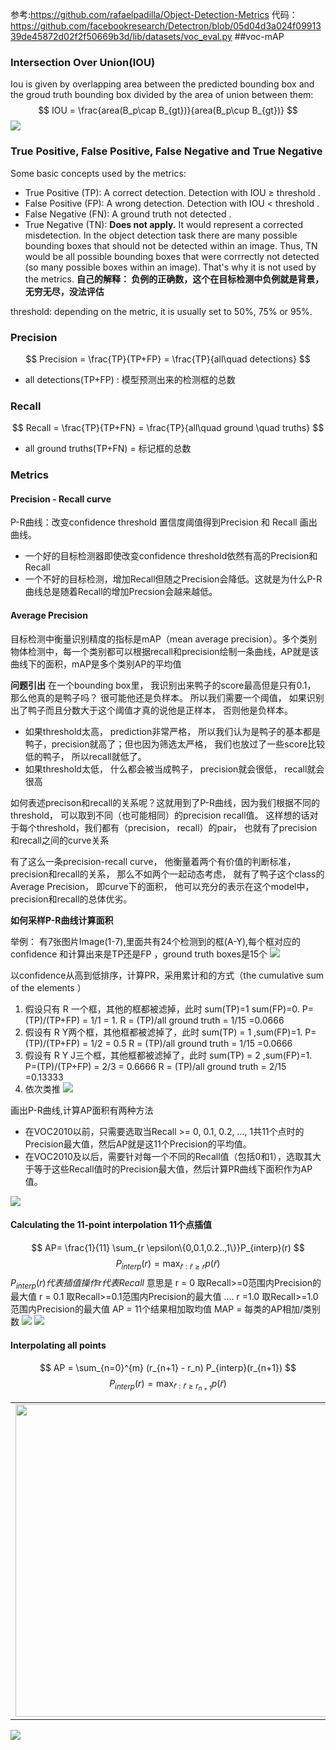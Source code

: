 
参考:https://github.com/rafaelpadilla/Object-Detection-Metrics
代码：https://github.com/facebookresearch/Detectron/blob/05d04d3a024f0991339de45872d02f2f50669b3d/lib/datasets/voc_eval.py
##voc-mAP
### Intersection Over Union(IOU)

Iou is given by overlapping area between the predicted bounding box and the groud truth bounding box divided by the area of union between them:
$$
IOU = \frac{area(B_p\cap B_{gt})}{area(B_p\cup B_{gt})}
$$
![](imgs/iou.png)


### True Positive, False Positive, False Negative and True Negative
Some basic concepts used by the metrics:

* True Positive (TP): A correct detection. Detection with IOU ≥       threshold . 
* False Positive (FP): A wrong detection. Detection with IOU <        threshold . 
* False Negative (FN): A ground truth not detected . 
* True Negative (TN): **Does not apply.** It would represent a corrected misdetection. In the object detection task there are many possible bounding boxes that should not be detected within an image. Thus, TN would be all possible bounding boxes that were corrrectly not detected (so many possible boxes within an image). That's why it is not used by the metrics. **自己的解释： 负例的正确数，这个在目标检测中负例就是背景，无穷无尽，没法评估**
  
threshold: depending on the metric, it is usually set to 50%, 75% or 95%.

### Precision
$$
Precision = \frac{TP}{TP+FP} = \frac{TP}{all\quad detections}
$$
* all detections(TP+FP) : 模型预测出来的检测框的总数

### Recall
$$
Recall = \frac{TP}{TP+FN} = \frac{TP}{all\quad ground \quad truths}
$$
* all ground truths(TP+FN) = 标记框的总数


### Metrics
#### Precision - Recall curve
P-R曲线：改变confidence threshold 置信度阈值得到Precision 和 Recall 画出曲线。
* 一个好的目标检测器即使改变confidence threshold依然有高的Precision和Recall
* 一个不好的目标检测，增加Recall但随之Precision会降低。这就是为什么P-R曲线总是随着Recall的增加Precsion会越来越低。

#### Average Precision
目标检测中衡量识别精度的指标是mAP（mean average precision）。多个类别物体检测中，每一个类别都可以根据recall和precision绘制一条曲线，AP就是该曲线下的面积，mAP是多个类别AP的平均值

**问题引出**
在一个bounding box里， 我识别出来鸭子的score最高但是只有0.1， 那么他真的是鸭子吗？ 很可能他还是负样本。 所以我们需要一个阈值， 如果识别出了鸭子而且分数大于这个阈值才真的说他是正样本， 否则他是负样本。
* 如果threshold太高， prediction非常严格， 所以我们认为是鸭子的基本都是鸭子，precision就高了；但也因为筛选太严格， 我们也放过了一些score比较低的鸭子， 所以recall就低了。
* 如果threshold太低， 什么都会被当成鸭子， precision就会很低， recall就会很高

如何表述precison和recall的关系呢？这就用到了P-R曲线，因为我们根据不同的threshold， 可以取到不同（也可能相同）的precision recall值。 这样想的话对于每个threshold，我们都有（precision， recall）的pair， 也就有了precision和recall之间的curve关系

有了这么一条precision-recall curve， 他衡量着两个有价值的判断标准， precision和recall的关系， 那么不如两个一起动态考虑， 就有了鸭子这个class的Average Precision， 即curve下的面积， 他可以充分的表示在这个model中， precision和recall的总体优劣。

**如何采样P-R曲线计算面积**

举例：
有7张图片Image(1-7),里面共有24个检测到的框(A-Y),每个框对应的confidence 和计算出来是TP还是FP ，ground truth boxes是15个
![](imgs/map1.png)

以confidence从高到低排序，计算PR，采用累计和的方式（the cumulative sum of the elements ）
1. 假设只有 R 一个框，其他的框都被滤掉，此时
   sum(TP)=1 sum(FP)=0.
   P=(TP)/(TP+FP) = 1/1 = 1. 
   R = (TP)/all ground truth = 1/15 =0.0666
2. 假设有 R Y两个框，其他框都被滤掉了，此时
   sum(TP) = 1 ,sum(FP)=1.
   P=(TP)/(TP+FP) = 1/2 = 0.5
   R = (TP)/all ground truth = 1/15 =0.0666
3. 假设有 R Y J三个框，其他框都被滤掉了，此时
   sum(TP) = 2 ,sum(FP)=1.
   P=(TP)/(TP+FP) = 2/3 = 0.6666
   R = (TP)/all ground truth = 2/15 =0.13333
4. 依次类推
![](imgs/MAP2.png)

画出P-R曲线,计算AP面积有两种方法
* 在VOC2010以前，只需要选取当Recall >= 0, 0.1, 0.2, ..., 1共11个点时的Precision最大值，然后AP就是这11个Precision的平均值。
* 在VOC2010及以后，需要针对每一个不同的Recall值（包括0和1），选取其大于等于这些Recall值时的Precision最大值，然后计算PR曲线下面积作为AP值。

![](imgs/MAP3.png)

#### Calculating the 11-point interpolation 11个点插值
$$
AP= \frac{1}{11} \sum_{r \epsilon\{0,0.1,0.2..,1\}}P_{interp}(r)
$$
$$
P_{interp}(r) = \max_{\tilde{r}:\tilde{r}\geq r}p(\tilde{r})
$$
$P_{interp}(r)代表插值操作r代表Recall$ 意思是
r = 0 取Recall>=0范围内Precision的最大值
r = 0.1 取Recall>=0.1范围内Precision的最大值
....
r =1.0 取Recall>=1.0范围内Precision的最大值
AP = 11个结果相加取均值
MAP = 每类的AP相加/类别数
![](imgs/MAP4.png)
![](imgs/MAP5.png)

#### Interpolating all points
$$
AP = \sum_{n=0}^{m} (r_{n+1} - r_n) P_{interp}(r_{n+1})
$$
$$
P_{interp}(r) = \max_{\tilde{r}:\tilde{r}\geq r_{n+1}}p(\tilde{r})
$$

<table>
<td> 
<img src="imgs/map6.png" style="width:500;height:500px;"> <br>
</td> 
<td> 
<img src="imgs/map7.png" style="width:500;height:500px;"> <br>
</td> 
</table>

![](imgs/map8.png)


